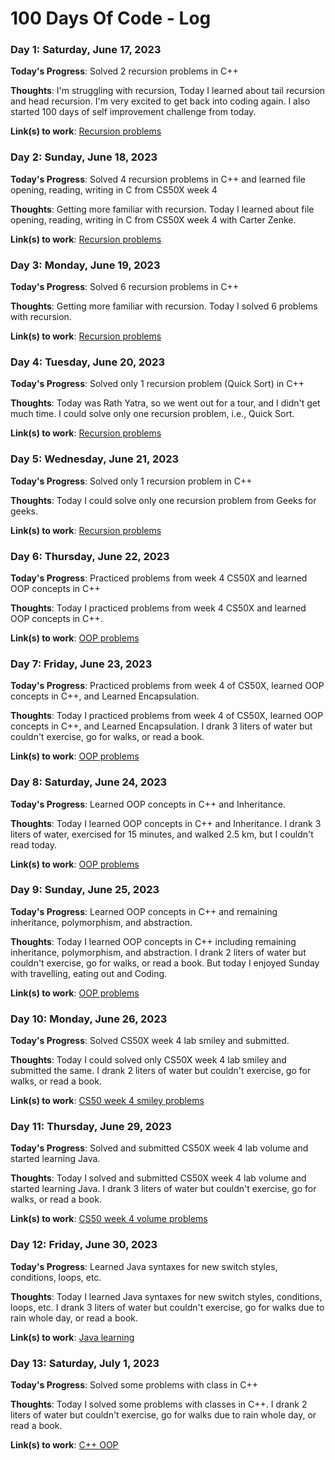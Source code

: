 # 100 Days Of Code - Log

### Day 1: Saturday, June 17, 2023

**Today's Progress**: Solved 2 recursion problems in C++

**Thoughts**: I'm struggling with recursion, Today I learned about tail recursion and head recursion. I'm very excited to get back into coding again. I also started 100 days of self improvement challenge from today.

**Link(s) to work**: [Recursion problems](https://github.com/Swastik-Chakravorty/Learning_CPP/tree/master/recursion)

### Day 2: Sunday, June 18, 2023

**Today's Progress**: Solved 4 recursion problems in C++ and learned file opening, reading, writing in C from CS50X week 4

**Thoughts**: Getting more familiar with recursion. Today I learned about file opening, reading, writing in C from CS50X week 4 with Carter Zenke.

**Link(s) to work**: [Recursion problems](https://github.com/Swastik-Chakravorty/Learning_CPP/tree/master/recursion)

### Day 3: Monday, June 19, 2023

**Today's Progress**: Solved 6 recursion problems in C++

**Thoughts**: Getting more familiar with recursion. Today I solved 6 problems with recursion.

**Link(s) to work**: [Recursion problems](https://github.com/Swastik-Chakravorty/Learning_CPP/tree/master/recursion)

### Day 4: Tuesday, June 20, 2023

**Today's Progress**: Solved only 1 recursion problem (Quick Sort) in C++

**Thoughts**: Today was Rath Yatra, so we went out for a tour, and I didn't get much time. I could solve only one recursion problem, i.e., Quick Sort.

**Link(s) to work**: [Recursion problems](https://github.com/Swastik-Chakravorty/Learning_CPP/tree/master/recursion)

### Day 5: Wednesday, June 21, 2023

**Today's Progress**: Solved only 1 recursion problem in C++

**Thoughts**: Today I could solve only one recursion problem from Geeks for geeks.

**Link(s) to work**: [Recursion problems](https://github.com/Swastik-Chakravorty/Learning_CPP/tree/master/recursion)

### Day 6: Thursday, June 22, 2023

**Today's Progress**: Practiced problems from week 4 CS50X and learned OOP concepts in C++

**Thoughts**: Today I practiced problems from week 4 CS50X and learned OOP concepts in C++.

**Link(s) to work**: [OOP problems](https://github.com/Swastik-Chakravorty/Learning_CPP/tree/master/OOP)

### Day 7: Friday, June 23, 2023

**Today's Progress**: Practiced problems from week 4 of CS50X, learned OOP concepts in C++, and Learned Encapsulation.

**Thoughts**: Today I practiced problems from week 4 of CS50X, learned OOP concepts in C++, and Learned Encapsulation. I drank 3 liters of water but couldn't exercise, go for walks, or read a book.

**Link(s) to work**: [OOP problems](https://github.com/Swastik-Chakravorty/Learning_CPP/tree/master/OOP)

### Day 8: Saturday, June 24, 2023

**Today's Progress**: Learned OOP concepts in C++ and Inheritance.

**Thoughts**: Today I learned OOP concepts in C++ and Inheritance. I drank 3 liters of water, exercised for 15 minutes, and walked 2.5 km, but I couldn't read today.

**Link(s) to work**: [OOP problems](https://github.com/Swastik-Chakravorty/Learning_CPP/tree/master/OOP)

### Day 9: Sunday, June 25, 2023

**Today's Progress**: Learned OOP concepts in C++ and remaining inheritance, polymorphism, and abstraction.

**Thoughts**: Today I learned OOP concepts in C++ including remaining inheritance, polymorphism, and abstraction. I drank 2 liters of water but couldn't exercise, go for walks, or read a book. But today I enjoyed Sunday with travelling, eating out and Coding.

**Link(s) to work**: [OOP problems](https://github.com/Swastik-Chakravorty/Learning_CPP/tree/master/OOP)

### Day 10: Monday, June 26, 2023

**Today's Progress**: Solved CS50X week 4 lab smiley and submitted.

**Thoughts**: Today I could solved only CS50X week 4 lab smiley and submitted the same. I drank 2 liters of water but couldn't exercise, go for walks, or read a book.

**Link(s) to work**: [CS50 week 4 smiley problems](https://github.com/me50/Swastik-Chakravorty)

### Day 11: Thursday, June 29, 2023

**Today's Progress**: Solved and submitted CS50X week 4 lab volume and started learning Java.

**Thoughts**: Today I solved and submitted CS50X week 4 lab volume and started learning Java. I drank 3 liters of water but couldn't exercise, go for walks, or read a book.

**Link(s) to work**: [CS50 week 4 volume problems](https://github.com/me50/Swastik-Chakravorty)

### Day 12: Friday, June 30, 2023

**Today's Progress**: Learned Java syntaxes for new switch styles, conditions, loops, etc.

**Thoughts**: Today I learned Java syntaxes for new switch styles, conditions, loops, etc. I drank 3 liters of water but couldn't exercise, go for walks due to rain whole day, or read a book.

**Link(s) to work**: [Java learning](https://github.com/Swastik-Chakravorty/Java)

### Day 13: Saturday, July 1, 2023

**Today's Progress**: Solved some problems with class in C++

**Thoughts**: Today I solved some problems with classes in C++. I drank 2 liters of water but couldn't exercise, go for walks due to rain whole day, or read a book.

**Link(s) to work**: [C++ OOP](https://github.com/Swastik-Chakravorty/Learning_CPP/tree/master/OOP)

